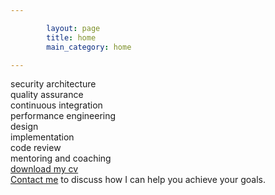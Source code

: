 ```yaml
---

        layout: page
        title: home
        main_category: home

---
```

<div class="row text-center">
  <div class="col-xs-0 col-sm-2"></div>
  <div class="col-xs-3 col-sm-2 service">
    <span class="glyphicon glyphicon-lock" aria-hidden="true"></span>
    <div>
      security architecture
    </div>
  </div>
  <div class="col-xs-3 col-sm-2 service">
    <span class="glyphicon glyphicon-ok" aria-hidden="true"></span>
    <div>
      quality assurance
    </div>
  </div>
  <div class="col-xs-3 col-sm-2 service">
    <span class="glyphicon glyphicon-repeat" aria-hidden="true"></span>
    <div>
      continuous integration
    </div>
  </div>
  <div class="col-xs-3 col-sm-2 service">
    <span class="glyphicon glyphicon-time" aria-hidden="true"></span>
    <div>
      performance engineering
    </div>
  </div>
</div>
<div class="row text-center">
  <div class="col-xs-0 col-sm-2"></div>
  <div class="col-xs-3 col-sm-2 service">
    <span class="glyphicon glyphicon-pencil" aria-hidden="true"></span>
    <div>
      design
    </div>
  </div>
  <div class="col-xs-3 col-sm-2 service">
    <span class="glyphicon glyphicon-link" aria-hidden="true"></span>
    <div>
      implementation
    </div>
  </div>
  <div class="col-xs-3 col-sm-2 service">
    <span class="glyphicon glyphicon-eye-open" aria-hidden="true"></span>
    <div>
      code review  
    </div>
  </div>
  <div class="col-xs-3 col-sm-2 service">
    <span class="glyphicon glyphicon-education" aria-hidden="true"></span>
    <div>
      mentoring and coaching
    </div>
  </div>
  <div class="col-xs-0 col-sm-2"></div>
</div>
<div class="row download text-center">
  <div class="btn-group" role="group" aria-label="cv">
    <a role="button" href="/cv/cv.pdf" class="btn btn-default" download>download my cv</a>
    <a role="button" href="/cv/cv.pdf" class="btn btn-primary" download><span class="glyphicon glyphicon-download-alt" aria-hidden="true"></span></a>
  </div>
</div>
<div class="row invite-contact text-center">
    <a href="mailto:yo@johanpeeters.com">Contact me</a> to discuss how I can help you achieve your goals.
</div>
